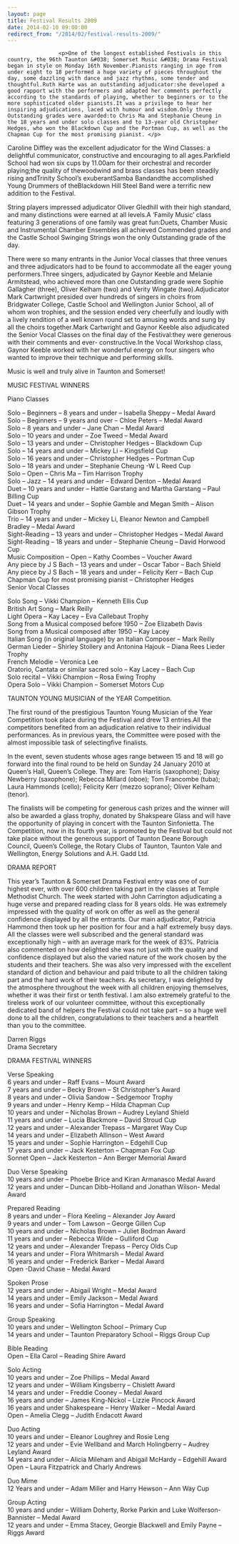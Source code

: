 ```yaml
---
layout: page
title: Festival Results 2009
date: 2014-02-10 09:00:00
redirect_from: "/2014/02/festival-results-2009/"
---
```

<section>

                    
                    <p>One of the longest established Festivals in this country, the 96th Taunton &#038; Somerset Music &#038; Drama Festival began in style on Monday 16th November.Pianists ranging in age from under eight to 18 performed a huge variety of pieces throughout the day, some dazzling with dance and jazz rhythms, some tender and thoughtful.Ruth Harte was an outstanding adjudicator:she developed a good rapport with the performers and adapted her comments perfectly according to the standards of playing, whether to beginners or to the more sophisticated older pianists.It was a privilege to hear her inspiring adjudications, laced with humour and wisdom.Only three Outstanding grades were awarded:to Chris Ma and Stephanie Cheung in the 18 years and under solo classes and to 13-year old Christopher Hedges, who won the Blackdown Cup and the Portman Cup, as well as the Chapman Cup for the most promising pianist. </p>
<p>Caroline Diffley was the excellent adjudicator for the Wind Classes: a delightful communicator, constructive and encouraging to all ages.Parkfield School had won six cups by 11.00am for their orchestral and recorder playing;the quality of thewoodwind and brass classes has been steadily rising andTrinity School’s exuberantSamba Bandandthe accomplished Young Drummers of theBlackdown Hill Steel Band were a terrific new addition to the Festival. </p>
<p>String players impressed adjudicator Oliver Gledhill with their high standard, and many distinctions were earned at all levels.A ‘Family Music’ class featuring 3 generations of one family was great fun:Duets, Chamber Music and Instrumental Chamber Ensembles all achieved Commended grades and the Castle School Swinging Strings won the only Outstanding grade of the day. </p>
<p>There were so many entrants in the Junior Vocal classes that three venues and three adjudicators had to be found to accommodate all the eager young performers.Three singers, adjudicated by Gaynor Keeble and Melanie Armitstead, who achieved more than one Outstanding grade were Sophie Gallagher (three), Oliver Kelham (two) and Verity Wingate (two).Adjudicator Mark Cartwright presided over hundreds of singers in choirs from Bridgwater College, Castle School and Wellington Junior School, all of whom won trophies, and the session ended very cheerfully and loudly with a lively rendition of a well known round set to amusing words and sung by all the choirs together.Mark Cartwright and Gaynor Keeble also adjudicated the Senior Vocal Classes on the final day of the Festival:they were generous with their comments and ever- constructive.In the Vocal Workshop class, Gaynor Keeble worked with her wonderful energy on four singers who wanted to improve their technique and performing skills. </p>
<p>Music is well and truly alive in Taunton and Somerset!</p>
<p>MUSIC FESTIVAL WINNERS</p>
<p>Piano Classes</p>
<p>Solo &#8211; Beginners &#8211; 8 years and under &#8211; Isabella Sheppy &#8211; Medal Award<br />
Solo &#8211; Beginners &#8211; 9 years and over &#8211; Chloe Peters &#8211; Medal Award<br />
Solo &#8211; 8 years and under &#8211; Jane Chan &#8211; Medal Award<br />
Solo &#8211; 10 years and under &#8211; Zoe Tweed &#8211; Medal Award<br />
Solo &#8211; 13 years and under &#8211; Christopher Hedges &#8211; Blackdown Cup<br />
Solo &#8211; 14 years and under &#8211; Mickey Li &#8211; Kingsfield Cup<br />
Solo &#8211; 16 years and under &#8211; Christopher Hedges &#8211; Portman Cup<br />
Solo &#8211; 18 years and under &#8211; Stephanie Cheung -W L Reed Cup<br />
Solo &#8211; Open &#8211; Chris Ma &#8211; Tim Harrison Trophy<br />
Solo &#8211; Jazz &#8211; 14 years and under &#8211; Edward Denton &#8211; Medal Award<br />
Duet &#8211; 10 years and under &#8211; Hattie Garstang and Martha Garstang &#8211; Paul Billing Cup<br />
Duet &#8211; 14 years and under &#8211; Sophie Gamble and Megan Smith &#8211; Alison Gibson Trophy<br />
Trio &#8211; 14 years and under &#8211; Mickey Li, Eleanor Newton and Campbell Bradley &#8211; Medal Award<br />
Sight-Reading &#8211; 13 years and under &#8211; Christopher Hedges &#8211; Medal Award<br />
Sight-Reading &#8211; 18 years and under &#8211; Stephanie Cheung &#8211; David Horwood Cup<br />
Music Composition &#8211; Open &#8211; Kathy Coombes &#8211; Voucher Award<br />
Any piece by J S Bach &#8211; 13 years and under &#8211; Oscar Tabor &#8211; Bach Shield<br />
Any piece by J S Bach &#8211; 18 years and under &#8211; Felicity Kerr &#8211; Bach Cup<br />
Chapman Cup for most promising pianist &#8211; Christopher Hedges<br />
Senior Vocal Classes </p>
<p>Solo Song &#8211; Vikki Champion &#8211; Kenneth Ellis Cup<br />
British Art Song &#8211; Mark Reilly<br />
Light Opera &#8211; Kay Lacey &#8211; Eva Callebaut Trophy<br />
Song from a Musical composed before 1950 &#8211; Zoe Elizabeth Davis<br />
Song from a Musical composed after 1950 &#8211; Kay Lacey<br />
Italian Song (in original language) by an Italian Composer &#8211; Mark Reilly<br />
German Lieder &#8211; Shirley Stollery and Antonina Hajouk &#8211; Diana Rees Lieder Trophy<br />
French Melodie &#8211; Veronica Lee<br />
Oratorio, Cantata or similar sacred solo &#8211; Kay Lacey &#8211; Bach Cup<br />
Solo recital &#8211; Vikki Champion &#8211; Rosa Ewing Trophy<br />
Opera Solo &#8211; Vikki Champion &#8211; Somerset Motors Cup</p>
<p>TAUNTON YOUNG MUSICIAN of the YEAR Competition. </p>
<p>The first round of the prestigious Taunton Young Musician of the Year Competition took place during the Festival and drew 13 entries.All the competitors benefited from an adjudication relative to their individual performances. As in previous years, the Committee were posed with the almost impossible task of selectingfive finalists. </p>
<p>In the event, seven students whose ages range between 15 and 18 will go forward into the final round to be held on Sunday 24 January 2010 at Queen’s Hall, Queen’s College. They are: Tom Harris (saxophone); Daisy Newberry (saxophone); Rebecca Millard (oboe); Tom Francombe (tuba); Laura Hammonds (cello); Felicity Kerr (mezzo soprano); Oliver Kelham (tenor). </p>
<p>The finalists will be competing for generous cash prizes and the winner will also be awarded a glass trophy, donated by Shakspeare Glass and will have the opportunity of playing in concert with the Taunton Sinfonietta. The Competition, now in its fourth year, is promoted by the Festival but could not take place without the generous support of Taunton Deane Borough Council, Queen’s College, the Rotary Clubs of Taunton, Taunton Vale and Wellington, Energy Solutions and A.H. Gadd Ltd. </p>
<p>DRAMA REPORT </p>
<p>This year’s Taunton &#038; Somerset Drama Festival entry was one of our highest ever, with over 600 children taking part in the classes at Temple Methodist Church. The week started with John Carrington adjudicating a huge verse and prepared reading class for 8 years olds. He was extremely impressed with the quality of work on offer as well as the general confidence displayed by all the entrants. Our main adjudicator, Patricia Hammond then took up her position for four and a half extremely busy days. All the classes were well subscribed and the general standard was exceptionally high – with an average mark for the week of 83%. Patricia also commented on how delighted she was not just with the quality and confidence displayed but also the varied nature of the work chosen by the students and their teachers. She was also very impressed with the excellent standard of diction and behaviour and paid tribute to all the children taking part and the hard work of their teachers. As secretary, I was delighted by the atmosphere throughout the week with all children enjoying themselves, whether it was their first or tenth festival. I am also extremely grateful to the tireless work of our volunteer committee, without this exceptionally dedicated band of helpers the Festival could not take part – so a huge well done to all the children, congratulations to their teachers and a heartfelt than you to the committee. </p>
<p>Darren Riggs<br />
Drama Secretary </p>
<p>DRAMA FESTIVAL WINNERS </p>
<p>Verse Speaking<br />
6 years and under &#8211; Raff Evans &#8211; Mount Award<br />
7 years and under &#8211; Becky Brown &#8211; St Christopher’s Award<br />
8 years and under &#8211; Olivia Sandow &#8211; Sedgemoor Trophy<br />
9 years and under &#8211; Henry Kemp &#8211; Hilda Chapman Cup<br />
10 years and under &#8211; Nicholas Brown &#8211; Audrey Leyland Shield<br />
11 years and under &#8211; Lucia Blackmore &#8211; David Stroud Cup<br />
12 years and under &#8211; Alexander Trepass &#8211; Margaret Way Cup<br />
14 years and under &#8211; Elizabeth Allinson &#8211; West Award<br />
15 years and under &#8211; Sophie Harrington &#8211; Edgehill Cup<br />
17 years and under &#8211; Jack Kesterton &#8211; Chapman Fox Cup<br />
Sonnet Open &#8211; Jack Kesterton &#8211; Ann Berger Memorial Award </p>
<p>Duo Verse Speaking<br />
10 years and under &#8211; Phoebe Brice and Kiran Armanasco Medal Award<br />
12 years and under &#8211; Duncan Dibb-Holland and Jonathan Wilson- Medal Award </p>
<p>Prepared Reading<br />
8 years and under &#8211; Flora Keeling &#8211; Alexander Joy Award<br />
9 years and under &#8211; Tom Lawson &#8211; George Gillen Cup<br />
10 years and under &#8211; Nicholas Brown &#8211; Juliet Bodman Award<br />
11 years and under &#8211; Rebecca Wilde &#8211; Gulliford Cup<br />
12 years and under &#8211; Alexander Trepass &#8211; Percy Olds Cup<br />
14 years and under &#8211; Flora Whitmarsh &#8211; Medal Award<br />
16 years and under &#8211; Frederick Barker &#8211; Medal Award<br />
Open -David Chase &#8211; Medal Award </p>
<p>Spoken Prose<br />
12 years and under &#8211; Abigail Wright &#8211; Medal Award<br />
14 years and under &#8211; Emily Jackson &#8211; Medal Award<br />
16 years and under &#8211; Sofia Harrington &#8211; Medal Award </p>
<p>Group Speaking<br />
10 years and under &#8211; Wellington School &#8211; Primary Cup<br />
14 years and under &#8211; Taunton Preparatory School &#8211; Riggs Group Cup </p>
<p>Bible Reading<br />
Open &#8211; Ella Carol &#8211; Reading Shire Award </p>
<p>Solo Acting<br />
10 years and under &#8211; Zoe Phillips &#8211; Medal Award<br />
12 years and under &#8211; William Kingsberry &#8211; Chislett Award<br />
14 years and under &#8211; Freddie Cooney &#8211; Medal Award<br />
16 years and under &#8211; James King-Nickol &#8211; Lizzie Pincock Award<br />
16 years and under Shakespeare &#8211; Henry Walker &#8211; Medal Award<br />
Open &#8211; Amelia Clegg &#8211; Judith Endacott Award </p>
<p>Duo Acting<br />
10 years and under &#8211; Eleanor Loughrey and Rosie Leng<br />
12 years and under &#8211; Evie Wellband and March Holingberry &#8211; Audrey Leyland Award<br />
14 years and under &#8211; Alicia Mileham and Abigail McHardy &#8211; Edgehill Award<br />
Open &#8211; Laura Fitzpatrick and Charly Andrews </p>
<p>Duo Mime<br />
12 Years and under &#8211; Adam Miller and Harry Hewson &#8211; Ann Way Cup </p>
<p>Group Acting<br />
10 years and under &#8211; William Doherty, Rorke Parkin and Luke Wolferson-Bannister &#8211; Medal Award<br />
12 years and under &#8211; Emma Stacey, Georgie Blackwell and Emily Payne &#8211; Riggs Award </p>

                
</section>

